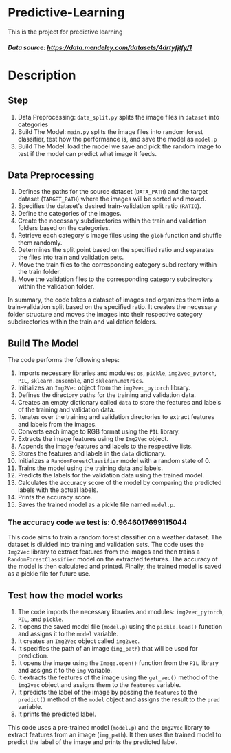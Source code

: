 # Predictive-Learning
This is the project for predictive learning

##### Data source: https://data.mendeley.com/datasets/4drtyfjtfy/1

# Description

## Step
1. Data Preprocessing: `data_split.py` splits the image files in `dataset` into categories
2. Build The Model: `main.py` splits the image files into random forest classifier, test how the performance is, and save the model as `model.p`
3. Build The Model: load the model we save and pick the random image to test if the model can predict what image it feeds.

## Data Preprocessing

1. Defines the paths for the source dataset (`DATA_PATH`) and the target dataset (`TARGET_PATH`) where the images will be sorted and moved.
2. Specifies the dataset's desired train-validation split ratio (`RATIO`).
3. Define the categories of the images.
4. Create the necessary subdirectories within the train and validation folders based on the categories.
5. Retrieve each category's image files using the `glob` function and shuffle them randomly.
6. Determines the split point based on the specified ratio and separates the files into train and validation sets.
7. Move the train files to the corresponding category subdirectory within the train folder.
8. Move the validation files to the corresponding category subdirectory within the validation folder.

In summary, the code takes a dataset of images and organizes them into a train-validation split based on the specified ratio. It creates the necessary folder structure and moves the images into their respective category subdirectories within the train and validation folders.


## Build The Model
The code performs the following steps:

1. Imports necessary libraries and modules: `os`, `pickle`, `img2vec_pytorch`, `PIL`, `sklearn.ensemble`, and `sklearn.metrics`.
2. Initializes an `Img2Vec` object from the `img2vec_pytorch` library.
3. Defines the directory paths for the training and validation data.
4. Creates an empty dictionary called `data` to store the features and labels of the training and validation data.
5. Iterates over the training and validation directories to extract features and labels from the images.
6. Converts each image to RGB format using the `PIL` library.
7. Extracts the image features using the `Img2Vec` object.
8. Appends the image features and labels to the respective lists.
9. Stores the features and labels in the `data` dictionary.
10. Initializes a `RandomForestClassifier` model with a random state of 0.
11. Trains the model using the training data and labels.
12. Predicts the labels for the validation data using the trained model.
13. Calculates the accuracy score of the model by comparing the predicted labels with the actual labels.
14. Prints the accuracy score.
15. Saves the trained model as a pickle file named `model.p`.
### The accuracy code we test is: 0.9646017699115044

This code aims to train a random forest classifier on a weather dataset. The dataset is divided into training and validation sets. The code uses the `Img2Vec` library to extract features from the images and then trains a `RandomForestClassifier` model on the extracted features. The accuracy of the model is then calculated and printed. Finally, the trained model is saved as a pickle file for future use.


## Test how the model works

1. The code imports the necessary libraries and modules: `img2vec_pytorch`, `PIL`, and `pickle`.
2. It opens the saved model file (`model.p`) using the `pickle.load()` function and assigns it to the `model` variable.
3. It creates an `Img2Vec` object called `img2vec`.
4. It specifies the path of an image (`img_path`) that will be used for prediction.
5. It opens the image using the `Image.open()` function from the `PIL` library and assigns it to the `img` variable.
6. It extracts the features of the image using the `get_vec()` method of the `img2vec` object and assigns them to the `features` variable.
7. It predicts the label of the image by passing the `features` to the `predict()` method of the `model` object and assigns the result to the `pred` variable.
8. It prints the predicted label.

This code uses a pre-trained model (`model.p`) and the `Img2Vec` library to extract features from an image (`img_path`). It then uses the trained model to predict the label of the image and prints the predicted label.



